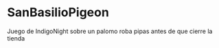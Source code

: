 # SanBasilioPigeon
 Juego de IndigoNight sobre un palomo roba pipas antes de que cierre la tienda
 
